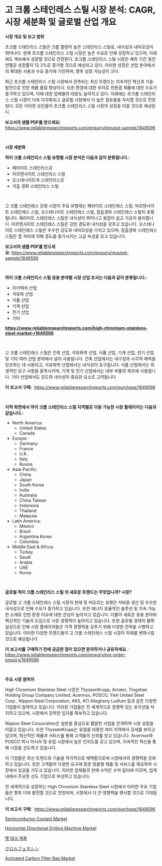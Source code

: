 <p><h1>고 크롬 스테인레스 스틸 시장 분석: CAGR, 시장 세분화 및 글로벌 산업 개요</h1></p><p><strong>시장 개요 및 보고 범위</strong></p>
<p><p>초크롬 스테인리스 스틸은 크롬 함량이 높은 스테인리스 스틸로, 내식성과 내마모성이 뛰어나다. 현재 초크롬 스테인리스 스틸 시장은 높은 수요로 인해 성장하고 있으며, 미래에도 계속해서 성장할 것으로 전망된다. 초크롬 스테인리스 스틸 시장은 예측 기간 동안 연평균 성장률이 12.2%로 증가할 것으로 예상되고 있다. 이러한 성장은 산업 분야에서의 확대된 사용과 수요 증가에 기인하며, 향후 성장 가능성이 크다.</p><p>최근 초크롬 스테인리스 스틸 시장에서 관측되는 최신 트렌드는 지속적인 혁신과 기술 발전으로 인한 제품 품질 향상이다. 또한 환경에 대한 우려로 친환경 제품에 대한 수요가 증가하고 있으며, 이에 대한 업체들의 대응도 높아지고 있다. 미래에는 초크롬 스테인리스 스틸 시장이 더욱 다각화되고 글로벌 시장에서 더 높은 점유율을 차지할 것으로 전망된다. 모든 이러한 요인들이 초크롬 스테인리스 스틸 시장의 성장을 이끌 것으로 예상된다.</p></p>
<p><strong>보고서의 샘플 PDF를 받으세요:</strong> <a href="https://www.reliableresearchreports.com/enquiry/request-sample/1649596">https://www.reliableresearchreports.com/enquiry/request-sample/1649596</a></p>
<p>&nbsp;</p>
<p><strong>시장 세분화</strong></p>
<p><strong>하이 크롬 스테인리스 스틸 유형별 시장 분석은 다음과 같이 분류됩니다.:</strong></p>
<p><ul><li>페라이트 스테인리스강</li><li>마르텐사이트 스테인리스 스틸</li><li>오스테나이트계 스테인리스강</li><li>석출 경화 스테인리스 스틸</li></ul></p>
<p>&nbsp;</p>
<p><p>고 크롬 스테인레스 강철 시장의 주요 유형에는 페라이트 스테인레스 스틸, 마르텐사이트 스테인레스 스틸, 오스테나이트 스테인레스 스틸, 침출경화 스테인레스 스틸이 포함됩니다. 페라이트 스테인레스 스틸은 내식성이 뛰어나고 용접이 쉽고 가공이 용이합니다. 마르텐사이트 스테인레스 스틸은 강한 경도와 내식성을 갖추고 있습니다. 오스테나이트 스테인레스 스틸은 우수한 강도와 내마모성을 가지고 있으며, 침출경화 스테인레스 스틸은 열 처리에 의해 경도를 증가시키는 고급 속성을 갖고 있습니다.</p></p>
<p><strong>보고서의 샘플 PDF를 받으세요:</strong>&nbsp;<a href="https://www.reliableresearchreports.com/enquiry/request-sample/1649596">https://www.reliableresearchreports.com/enquiry/request-sample/1649596</a></p>
<p>&nbsp;</p>
<p><strong> 하이 크롬 스테인리스 스틸 응용 분야별 시장 산업 조사는 다음과 같이 분류됩니다.:</strong></p>
<p><ul><li>아키텍처 산업</li><li>석유화 산업</li><li>식품 산업</li><li>기계 산업</li><li>전기 산업</li><li>기타</li></ul></p>
<p><strong><a href="https://www.reliableresearchreports.com/high-chromium-stainless-steel-market-r1649596">https://www.reliableresearchreports.com/high-chromium-stainless-steel-market-r1649596</a></strong></p>
<p>&nbsp;</p>
<p><p>고 크롬 스테인레스 스틸은 건축 산업, 석유화학 산업, 식품 산업, 기계 산업, 전기 산업 및 기타 여러 산업 분야에서 널리 사용됩니다. 건축 산업에서는 내구성과 시각적 매력을 강조하는 데 사용되고, 석유화학 산업에서는 내식성이 요구됩니다. 식품 산업에서는 위생적인 요구 사항을 충족시키며, 기계 및 전기 산업에서는 내부 부품의 제조에 사용됩니다. 기타 산업에서도 강도와 내식성이 중요한 요소로 고려됩니다.</p></p>
<p><strong>이 보고서 구매:</strong>&nbsp; <a href="https://www.reliableresearchreports.com/purchase/1649596">https://www.reliableresearchreports.com/purchase/1649596</a></p>
<p>&nbsp;</p>
<p><strong>지역 측면에서 하이 크롬 스테인리스 스틸 지역별로 이용 가능한 시장 플레이어는 다음과 같습니다.:</strong></p>
<p><ul>
    <li>
        North America:
        <ul>
            <li>United States</li>
            <li>Canada</li>
        </ul>
    </li>
    <li>
        Europe:
        <ul>
            <li>Germany</li>
            <li>France</li>
            <li>U.K.</li>
            <li>Italy</li>
            <li>Russia</li>
        </ul>
    </li>
    <li>
        Asia-Pacific:
        <ul>
            <li>China</li>
            <li>Japan</li>
            <li>South Korea</li>
            <li>India</li>
            <li>Australia</li>
            <li>China Taiwan</li>
            <li>Indonesia</li>
            <li>Thailand</li>
            <li>Malaysia</li>
        </ul>
    </li>
    <li>
        Latin America:
        <ul>
            <li>Mexico</li>
            <li>Brazil</li>
            <li>Argentina Korea</li>
            <li>Colombia</li>
        </ul>
    </li>
    <li>
        Middle East & Africa:
        <ul>
            <li>Turkey</li>
            <li>Saudi</li>
            <li>Arabia</li>
            <li>UAE</li>
            <li>Korea</li>
        </ul>
    </li>
    </ul></p>
<p>&nbsp;</p>
<p><strong>글로벌 하이 크롬 스테인리스 스틸 의 새로운 트렌드는 무엇입니까? 시장?</strong></p>
<p><p>글로벌 고 크롬 스테인레스 스틸 시장의 현재 및 떠오르는 유행은 저비용 생산 및 우수한 내식성으로 인해 수요가 증가하고 있습니다. 또한 에너지 효율적인 솔루션 및 지속 가능한 소재로 인한 환경 이슈에 대한 관심이 높아지고 있습니다. 더불어 새로운 응용 분야와 혁신적인 기술의 도입으로 시장 경쟁력이 높아지고 있습니다. 또한 글로벌 경제의 불확실성으로 인해 시장 플레이어들은 가격 경쟁력을 갖추기 위해 다양한 전략을 시행하고 있습니다. 이러한 다양한 트렌드들이 고 크롬 스테인레스 스틸 시장의 미래를 변화시킬 것으로 예상됩니다.</p></p>
<p><strong>이 보고서를 구매하기 전에 궁금한 점이 있으면 문의하거나 공유하세요.</strong>- <a href="https://www.reliableresearchreports.com/enquiry/pre-order-enquiry/1649596">https://www.reliableresearchreports.com/enquiry/pre-order-enquiry/1649596</a></p>
<p>&nbsp;</p>
<p><strong>주요 시장 참여자</strong></p>
<p><p>High Chromium Stainless Steel 시장은 ThyssenKrupp, Arcelor, Tingshan Holding Group Company Limited, Acerinox, POSCO, Yieh United Steel Corp., Nippon Steel Corporation, AKS, ATI Allegheny Ludlum 등과 같은 다양한 기업들이 참여하고 있습니다. 이러한 기업들은 전 세계적으로 경쟁력 있는 포지션을 차지하고 있으며, 시장에서 강력한 입지를 확보하고 있습니다.</p><p>Nippon Steel Corporation은 일본을 중심으로 활발한 사업을 전개하며 시장 성장을 이끌고 있습니다. 또한 ThyssenKrupp는 유럽을 비롯한 여러 지역에서 강세를 보이고 있으며, 혁신적인 제품과 서비스를 통해 고객들의 신뢰를 얻고 있습니다. Acerinox와 POSCO 역시 아시아 및 유럽 시장에서 높은 인지도를 갖고 있으며, 지속적인 혁신을 통해 시장을 선도하고 있습니다.</p><p>이 기업들은 최신 트렌드와 기술을 적극적으로 채택함으로써 시장에서의 경쟁력을 강화하고 있습니다. 또한 고객들의 다양한 요구에 맞춘 맞춤형 제품 및 서비스를 제공하여 시장에서 성공을 거두고 있습니다. 이러한 업체들의 판매 수익은 수억 달러에 이르며, 업계 내에서 주요한 선도 기업으로 부상하고 있습니다.</p><p>전 세계적으로 성장하는 High Chromium Stainless Steel 시장에서 이러한 주요 기업들은 향후 더욱 발전할 것으로 전망되며, 시장에서 더 큰 영향력을 행사할 것으로 기대됩니다.</p></p>
<p><strong>이 보고서 구매:</strong>&nbsp;&nbsp;<a href="https://www.reliableresearchreports.com/purchase/1649596">https://www.reliableresearchreports.com/purchase/1649596</a></p>
<p><p><a href="https://issuu.com/reportprime-2/docs/semiconductor-coolant-market-size-2030.pptx">Semiconductor Coolant Market</a></p><p><a href="https://github.com/mahnoor2003/Market-Research-Report-List-4/blob/main/horizontal-directional-drilling-machine-market.md">Horizontal Directional Drilling Machine Market</a></p><p><a href="https://github.com/CliftonFisher9067/Market-Research-Report-List-1/blob/main/741527728661.md">펫 테크 제품</a></p><p><a href="https://github.com/mcbeesbxa270/Market-Research-Report-List-1/blob/main/517028131214.md">クロルフェネシン</a></p><p><a href="https://issuu.com/reportprime-2/docs/activated-carbon-filter-bag-market-size-2030.pptx">Activated Carbon Filter Bag Market</a></p></p>